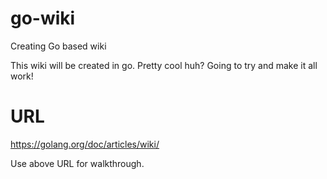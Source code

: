 # go-wiki
Creating Go based wiki


This wiki will be created in go.  Pretty cool huh?  Going to try and make it all work!


# URL
https://golang.org/doc/articles/wiki/


Use above URL for walkthrough.
